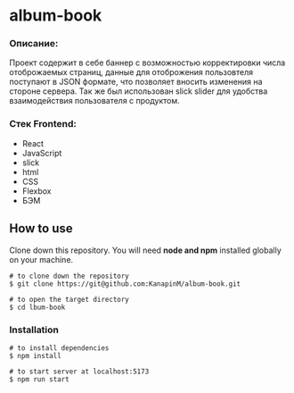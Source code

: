 # album-book

### Описание:

Проект содержит в себе баннер с возможностью корректировки числа отоброжаемых страниц, данные для отоброжения пользовтеля поступают в JSON формате, что позволяет вносить изменения на стороне сервера. Так же был использован slick slider для удобства взаимодействия пользователя с продуктом.

### Cтек Frontend:

- React
- JavaScript
- slick
- html
- CSS
- Flexbox
- БЭМ

## How to use

Clone down this repository. You will need **node and npm** installed globally on your machine.<br>

```
# to clone down the repository
$ git clone https://git@github.com:KanapinM/album-book.git

# to open the target directory
$ cd lbum-book
```

### Installation

```
# to install dependencies
$ npm install

# to start server at localhost:5173
$ npm run start
```
